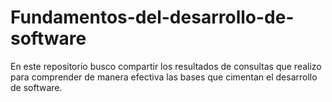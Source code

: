 # Fundamentos-del-desarrollo-de-software
En este repositorio busco compartir los resultados de consultas que realizo para comprender de manera efectiva las bases que cimentan el desarrollo de software.
